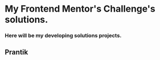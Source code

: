 # My Frontend Mentor's Challenge's solutions.

### Here will be my developing solutions projects.

## Prantik